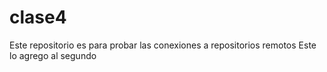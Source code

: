 # clase4
Este repositorio es para probar las conexiones a repositorios remotos
Este lo agrego al segundo
